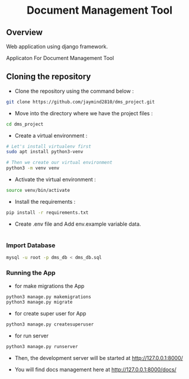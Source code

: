 <div align="center">

# Document Management Tool
</div>

## Overview

Web application using django framework.

Applicaton For Document Management Tool


## Cloning the repository

- Clone the repository using the command below :

```bash
git clone https://github.com/jaymind2810/dms_project.git

```

- Move into the directory where we have the project files : 
```bash
cd dms_project
```

- Create a virtual environment :
```bash
# Let's install virtualenv first
sudo apt install python3-venv

# Then we create our virtual environment
python3 -m venv venv
```

- Activate the virtual environment :
```bash
source venv/bin/activate
```

- Install the requirements :
```bash
pip install -r requirements.txt
```

- Create .env file and Add env.example variable data.

#

### Import Database

```bash
mysql -u root -p dms_db < dms_db.sql
```


### Running the App

- for make migrations the App
```bash
python3 manage.py makemigrations
python3 manage.py migrate
```

- for create super user for App
```bash
python3 manage.py createsuperuser
```

- for run server
```bash
python3 manage.py runserver
```

- Then, the development server will be started at http://127.0.0.1:8000/

- You will find docs management here at http://127.0.0.1:8000/docs/









